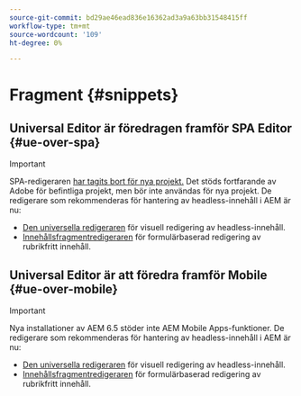 ```yaml
---
source-git-commit: bd29ae46ead836e16362ad3a9a63bb31548415ff
workflow-type: tm+mt
source-wordcount: '109'
ht-degree: 0%

---
```

# Fragment {#snippets}

## Universal Editor är föredragen framför SPA Editor {#ue-over-spa}

>[!IMPORTANT]
>
>SPA-redigeraren [ har tagits bort för nya projekt.](/help/sites-developing/spa-editor-deprecation.md) Det stöds fortfarande av Adobe för befintliga projekt, men bör inte användas för nya projekt. De redigerare som rekommenderas för hantering av headless-innehåll i AEM är nu:
>
>* [Den universella redigeraren](/help/sites-developing/universal-editor/introduction.md) för visuell redigering av headless-innehåll.
>* [Innehållsfragmentredigeraren](/help/sites-developing/universal-editor/introduction.md) för formulärbaserad redigering av rubrikfritt innehåll.

## Universal Editor är att föredra framför Mobile {#ue-over-mobile}

>[!IMPORTANT]
>
>Nya installationer av AEM 6.5 stöder inte AEM Mobile Apps-funktioner. De redigerare som rekommenderas för hantering av headless-innehåll i AEM är nu:
>
>* [Den universella redigeraren](/help/sites-developing/universal-editor/introduction.md) för visuell redigering av headless-innehåll.
>* [Innehållsfragmentredigeraren](/help/sites-developing/universal-editor/introduction.md) för formulärbaserad redigering av rubrikfritt innehåll.
